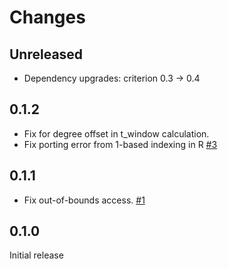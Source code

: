 # Changes

## Unreleased
* Dependency upgrades: criterion 0.3 -> 0.4

## 0.1.2
* Fix for degree offset in t_window calculation.
* Fix porting error from 1-based indexing in R [#3](https://github.com/nmandery/stlplus-rs/pull/3)

## 0.1.1
* Fix out-of-bounds access. [#1](https://github.com/nmandery/stlplus-rs/issues/1)

## 0.1.0

Initial release
